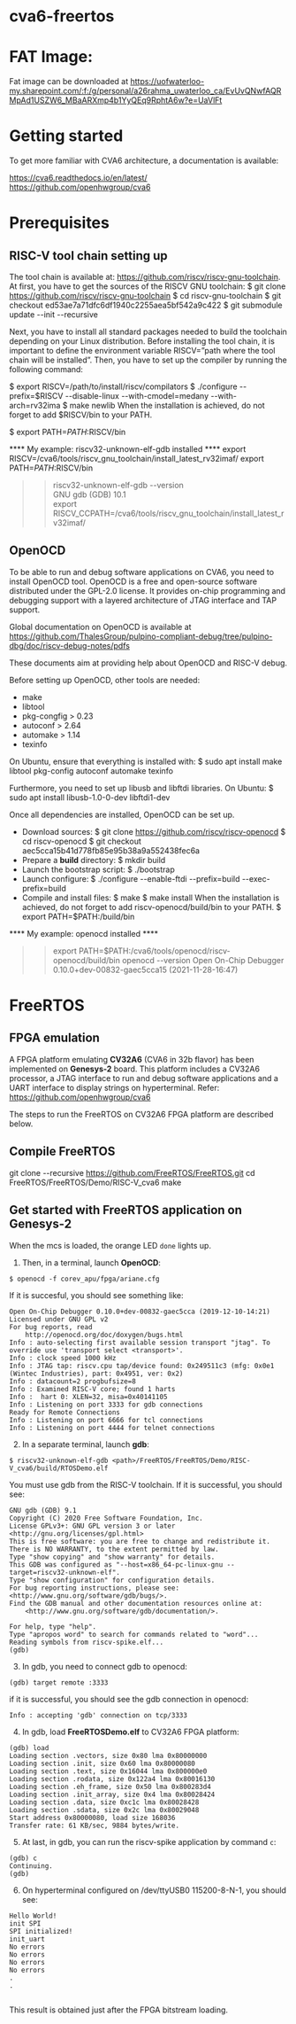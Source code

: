 # cva6-freertos
# FAT Image:
Fat image can be downloaded at https://uofwaterloo-my.sharepoint.com/:f:/g/personal/a26rahma_uwaterloo_ca/EvUvQNwfAQRMpAd1USZW6_MBaARXmp4b1YyQEq9RphtA6w?e=UaVlFt
# Getting started

To get more familiar with CVA6 architecture, a documentation is available:

https://cva6.readthedocs.io/en/latest/
https://github.com/openhwgroup/cva6 

# Prerequisites


## RISC-V tool chain setting up
The tool chain is available at: https://github.com/riscv/riscv-gnu-toolchain.
At first, you have to get the sources of the RISCV GNU toolchain:
$ git clone https://github.com/riscv/riscv-gnu-toolchain 
$ cd riscv-gnu-toolchain 
$ git checkout ed53ae7a71dfc6df1940c2255aea5bf542a9c422
$ git submodule update --init --recursive

Next, you have to install all standard packages needed to build the toolchain depending on your Linux distribution.
Before installing the tool chain, it is important to define the environment variable RISCV=”path where the tool chain will be installed”.
Then, you have to set up the compiler by running the following command:

$ export RISCV=/path/to/install/riscv/compilators
$ ./configure --prefix=$RISCV --disable-linux --with-cmodel=medany --with-arch=rv32ima
$ make newlib 
When the installation is achieved, do not forget to add $RISCV/bin to your PATH.

$ export PATH=$PATH:$RISCV/bin

**** My example: riscv32-unknown-elf-gdb installed ****
export RISCV=<path>/cva6/tools/riscv_gnu_toolchain/install_latest_rv32imaf/
export PATH=$PATH:$RISCV/bin
>> riscv32-unknown-elf-gdb --version                                                                                                                   
>> GNU gdb (GDB) 10.1                                                                                                                                                                                          
>> export RISCV_CCPATH=<path>/cva6/tools/riscv_gnu_toolchain/install_latest_rv32imaf/



 


## OpenOCD

To be able to run and debug software applications on CVA6, you need to install OpenOCD tool.
OpenOCD is a free and open-source software distributed under the GPL-2.0 license.
It provides on-chip programming and debugging support with a layered architecture of JTAG interface and TAP support.

Global documentation on OpenOCD is available at https://github.com/ThalesGroup/pulpino-compliant-debug/tree/pulpino-dbg/doc/riscv-debug-notes/pdfs

These documents aim at providing help about OpenOCD and RISC-V debug.

Before setting up OpenOCD, other tools are needed:
- make
- libtool
- pkg-congfig > 0.23
- autoconf > 2.64
- automake > 1.14
- texinfo

On Ubuntu, ensure that everything is installed with:
$ sudo apt install make libtool pkg-config autoconf automake texinfo

Furthermore, you need to set up libusb and libftdi libraries.
On Ubuntu:
$ sudo apt install libusb-1.0-0-dev libftdi1-dev

Once all dependencies are installed, OpenOCD can be set up.
- Download sources:
$ git clone https://github.com/riscv/riscv-openocd
$ cd riscv-openocd
$ git checkout aec5cca15b41d778fb85e95b38a9a552438fec6a
- Prepare a **build** directory:
$ mkdir build
- Launch the bootstrap script:
$ ./bootstrap
- Launch configure:
$ ./configure --enable-ftdi --prefix=build --exec-prefix=build
- Compile and install files:
$ make
$ make install
When the installation is achieved, do not forget to add riscv-openocd/build/bin to your PATH.
$ export PATH=$PATH:<path to riscv-openocd>/build/bin

**** My example: openocd installed ****
>> export PATH=$PATH:<path>/cva6/tools/openocd/riscv-openocd/build/bin
>> openocd --version
>> Open On-Chip Debugger 0.10.0+dev-00832-gaec5cca15 (2021-11-28-16:47)

# FreeRTOS

## FPGA emulation

A FPGA platform emulating **CV32A6** (CVA6 in 32b flavor) has been implemented on **Genesys-2** board.
This platform includes a CV32A6 processor, a JTAG interface to run and debug software applications and a UART interface to display strings on hyperterminal.
Refer: https://github.com/openhwgroup/cva6

The steps to run the FreeRTOS on CV32A6 FPGA platform are described below.

## Compile FreeRTOS

git clone --recursive https://github.com/FreeRTOS/FreeRTOS.git
cd FreeRTOS/FreeRTOS/Demo/RISC-V_cva6
make

## Get started with FreeRTOS application on Genesys-2

When the mcs is loaded, the orange LED `done` lights up.
1. Then, in a terminal, launch **OpenOCD**:
```
$ openocd -f corev_apu/fpga/ariane.cfg
```
If it is succesful, you should see something like:
```
Open On-Chip Debugger 0.10.0+dev-00832-gaec5cca (2019-12-10-14:21)
Licensed under GNU GPL v2
For bug reports, read
    http://openocd.org/doc/doxygen/bugs.html
Info : auto-selecting first available session transport "jtag". To override use 'transport select <transport>'.
Info : clock speed 1000 kHz
Info : JTAG tap: riscv.cpu tap/device found: 0x249511c3 (mfg: 0x0e1 (Wintec Industries), part: 0x4951, ver: 0x2)
Info : datacount=2 progbufsize=8
Info : Examined RISC-V core; found 1 harts
Info :  hart 0: XLEN=32, misa=0x40141105
Info : Listening on port 3333 for gdb connections
Ready for Remote Connections
Info : Listening on port 6666 for tcl connections
Info : Listening on port 4444 for telnet connections

```
2. In a separate terminal, launch **gdb**:
```
$ riscv32-unknown-elf-gdb <path>/FreeRTOS/FreeRTOS/Demo/RISC-V_cva6/build/RTOSDemo.elf   
```
You must use gdb from the RISC-V toolchain. If it is successful, you should see:
```
GNU gdb (GDB) 9.1
Copyright (C) 2020 Free Software Foundation, Inc.
License GPLv3+: GNU GPL version 3 or later <http://gnu.org/licenses/gpl.html>
This is free software: you are free to change and redistribute it.
There is NO WARRANTY, to the extent permitted by law.
Type "show copying" and "show warranty" for details.
This GDB was configured as "--host=x86_64-pc-linux-gnu --target=riscv32-unknown-elf".
Type "show configuration" for configuration details.
For bug reporting instructions, please see:
<http://www.gnu.org/software/gdb/bugs/>.
Find the GDB manual and other documentation resources online at:
    <http://www.gnu.org/software/gdb/documentation/>.

For help, type "help".
Type "apropos word" to search for commands related to "word"...
Reading symbols from riscv-spike.elf...
(gdb) 
```
3. In gdb, you need to connect gdb to openocd:
```
(gdb) target remote :3333
```
if it is successful, you should see the gdb connection in openocd:
```
Info : accepting 'gdb' connection on tcp/3333
```
4. In gdb, load **FreeRTOSDemo.elf** to CV32A6 FPGA platform:
```
(gdb) load
Loading section .vectors, size 0x80 lma 0x80000000
Loading section .init, size 0x60 lma 0x80000080
Loading section .text, size 0x16044 lma 0x800000e0
Loading section .rodata, size 0x122a4 lma 0x80016130
Loading section .eh_frame, size 0x50 lma 0x800283d4
Loading section .init_array, size 0x4 lma 0x80028424
Loading section .data, size 0xc1c lma 0x80028428
Loading section .sdata, size 0x2c lma 0x80029048
Start address 0x80000080, load size 168036
Transfer rate: 61 KB/sec, 9884 bytes/write.
```

5. At last, in gdb, you can run the riscv-spike application by command `c`:
```
(gdb) c
Continuing.
(gdb) 
```

6. On hyperterminal configured on /dev/ttyUSB0 115200-8-N-1, you should see:
```
Hello World!
init SPI
SPI initialized!
init_uart
No errors
No errors
No errors
No errors
.
.


```
This result is obtained just after the FPGA bitstream loading.








